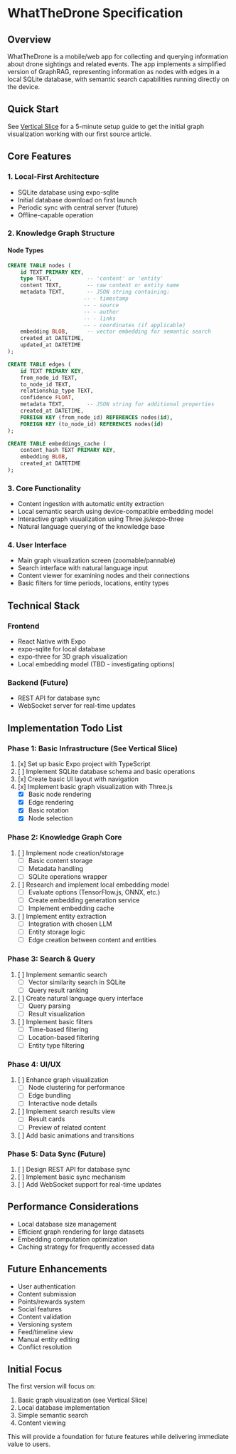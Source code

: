 # WhatTheDrone Specification

## Overview
WhatTheDrone is a mobile/web app for collecting and querying information about drone sightings and related events. The app implements a simplified version of GraphRAG, representing information as nodes with edges in a local SQLite database, with semantic search capabilities running directly on the device.

## Quick Start
See [Vertical Slice](./vertical-slice.md) for a 5-minute setup guide to get the initial graph visualization working with our first source article.

## Core Features

### 1. Local-First Architecture
- SQLite database using expo-sqlite
- Initial database download on first launch
- Periodic sync with central server (future)
- Offline-capable operation

### 2. Knowledge Graph Structure

#### Node Types
```sql
CREATE TABLE nodes (
    id TEXT PRIMARY KEY,
    type TEXT,           -- 'content' or 'entity'
    content TEXT,        -- raw content or entity name
    metadata TEXT,       -- JSON string containing:
                        -- - timestamp
                        -- - source
                        -- - author
                        -- - links
                        -- - coordinates (if applicable)
    embedding BLOB,      -- vector embedding for semantic search
    created_at DATETIME,
    updated_at DATETIME
);

CREATE TABLE edges (
    id TEXT PRIMARY KEY,
    from_node_id TEXT,
    to_node_id TEXT,
    relationship_type TEXT,
    confidence FLOAT,
    metadata TEXT,       -- JSON string for additional properties
    created_at DATETIME,
    FOREIGN KEY (from_node_id) REFERENCES nodes(id),
    FOREIGN KEY (to_node_id) REFERENCES nodes(id)
);

CREATE TABLE embeddings_cache (
    content_hash TEXT PRIMARY KEY,
    embedding BLOB,
    created_at DATETIME
);
```

### 3. Core Functionality
- Content ingestion with automatic entity extraction
- Local semantic search using device-compatible embedding model
- Interactive graph visualization using Three.js/expo-three
- Natural language querying of the knowledge base

### 4. User Interface
- Main graph visualization screen (zoomable/pannable)
- Search interface with natural language input
- Content viewer for examining nodes and their connections
- Basic filters for time periods, locations, entity types

## Technical Stack

### Frontend
- React Native with Expo
- expo-sqlite for local database
- expo-three for 3D graph visualization
- Local embedding model (TBD - investigating options)

### Backend (Future)
- REST API for database sync
- WebSocket server for real-time updates

## Implementation Todo List

### Phase 1: Basic Infrastructure (See Vertical Slice)
1. [x] Set up basic Expo project with TypeScript
2. [ ] Implement SQLite database schema and basic operations
3. [x] Create basic UI layout with navigation
4. [x] Implement basic graph visualization with Three.js
   - [x] Basic node rendering
   - [x] Edge rendering
   - [x] Basic rotation
   - [x] Node selection

### Phase 2: Knowledge Graph Core
1. [ ] Implement node creation/storage
   - [ ] Basic content storage
   - [ ] Metadata handling
   - [ ] SQLite operations wrapper
2. [ ] Research and implement local embedding model
   - [ ] Evaluate options (TensorFlow.js, ONNX, etc.)
   - [ ] Create embedding generation service
   - [ ] Implement embedding cache
3. [ ] Implement entity extraction
   - [ ] Integration with chosen LLM
   - [ ] Entity storage logic
   - [ ] Edge creation between content and entities

### Phase 3: Search & Query
1. [ ] Implement semantic search
   - [ ] Vector similarity search in SQLite
   - [ ] Query result ranking
2. [ ] Create natural language query interface
   - [ ] Query parsing
   - [ ] Result visualization
3. [ ] Implement basic filters
   - [ ] Time-based filtering
   - [ ] Location-based filtering
   - [ ] Entity type filtering

### Phase 4: UI/UX
1. [ ] Enhance graph visualization
   - [ ] Node clustering for performance
   - [ ] Edge bundling
   - [ ] Interactive node details
2. [ ] Implement search results view
   - [ ] Result cards
   - [ ] Preview of related content
3. [ ] Add basic animations and transitions

### Phase 5: Data Sync (Future)
1. [ ] Design REST API for database sync
2. [ ] Implement basic sync mechanism
3. [ ] Add WebSocket support for real-time updates

## Performance Considerations
- Local database size management
- Efficient graph rendering for large datasets
- Embedding computation optimization
- Caching strategy for frequently accessed data

## Future Enhancements
- User authentication
- Content submission
- Points/rewards system
- Social features
- Content validation
- Versioning system
- Feed/timeline view
- Manual entity editing
- Conflict resolution

## Initial Focus
The first version will focus on:
1. Basic graph visualization (see Vertical Slice)
2. Local database implementation
3. Simple semantic search
4. Content viewing

This will provide a foundation for future features while delivering immediate value to users.